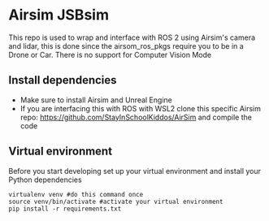 #  Airsim JSBsim
This repo is used to wrap and interface with ROS 2 using Airsim's camera and lidar, this is done since the airsom_ros_pkgs require you to be in a Drone or Car. There is no support for Computer Vision Mode

## Install dependencies
- Make sure to install Airsim and Unreal Engine 
- If you are interfacing this with ROS with WSL2 clone this specific Airsim repo: https://github.com/StayInSchoolKiddos/AirSim and compile the code 

## Virtual environment
Before you start developing set up your virtual environment and install your Python dependencies
```
virtualenv venv #do this command once
source venv/bin/activate #activate your virtual environment
pip install -r requirements.txt
```
